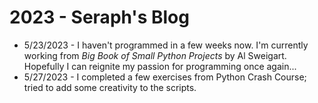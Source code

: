 # 2023 - Seraph's Blog 

- 5/23/2023 - I haven't programmed in a few weeks now. I'm currently working from _Big Book of Small Python Projects_ by Al Sweigart. Hopefully I can reignite my passion for programming once again...
- 5/27/2023 - I completed a few exercises from Python Crash Course; tried to add some creativity to the scripts.
